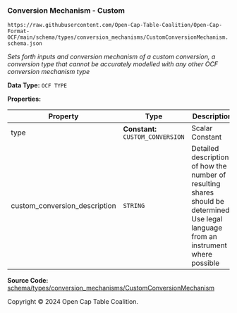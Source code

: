 ### Conversion Mechanism - Custom

`https://raw.githubusercontent.com/Open-Cap-Table-Coalition/Open-Cap-Format-OCF/main/schema/types/conversion_mechanisms/CustomConversionMechanism.schema.json`

_Sets forth inputs and conversion mechanism of a custom conversion, a conversion type that cannot be accurately modelled with any other OCF conversion mechanism type_

**Data Type:** `OCF TYPE`

**Properties:**

| Property                      | Type                              | Description                                                                                                                           | Required   |
| ----------------------------- | --------------------------------- | ------------------------------------------------------------------------------------------------------------------------------------- | ---------- |
| type                          | **Constant:** `CUSTOM_CONVERSION` | Scalar Constant                                                                                                                       | `REQUIRED` |
| custom_conversion_description | `STRING`                          | Detailed description of how the number of resulting shares should be determined? Use legal language from an instrument where possible | `REQUIRED` |

**Source Code:** [schema/types/conversion_mechanisms/CustomConversionMechanism](../../../../../schema/types/conversion_mechanisms/CustomConversionMechanism.schema.json)

Copyright © 2024 Open Cap Table Coalition.
